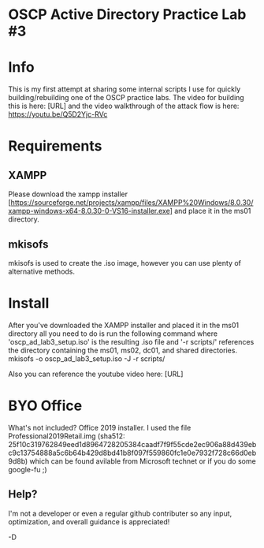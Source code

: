 # OSCP Active Directory Practice Lab #3
# Info
This is my first attempt at sharing some internal scripts I use for quickly building/rebuilding one of the OSCP practice labs. The video for building this is here: [URL] and the video walkthrough of the attack flow is here: https://youtu.be/Q5D2Yjc-RVc

# Requirements
## XAMPP
Please download the xampp installer [https://sourceforge.net/projects/xampp/files/XAMPP%20Windows/8.0.30/xampp-windows-x64-8.0.30-0-VS16-installer.exe] and place it in the ms01 directory.

## mkisofs
mkisofs is used to create the .iso image, however you can use plenty of alternative methods.

# Install
After you've downloaded the XAMPP installer and placed it in the ms01 directory all you need to do is run the following command where 'oscp_ad_lab3_setup.iso' is the resulting .iso file and '-r scripts/' references the directory containing the ms01, ms02, dc01, and shared directories.
mkisofs -o oscp_ad_lab3_setup.iso -J -r scripts/

Also you can reference the youtube video here: [URL]

# BYO Office
What's not included? Office 2019 installer. I used the file Professional2019Retail.img (sha512: 25f10c319762849eed1d8964728205384caadf7f9f55cde2ec906a88d439ebc9c13754888a5c6b64b429d8bd41b8f097f559860fc1e0e7932f728c66d0eb9d8b) which can be found avilable from Microsoft technet or if you do some google-fu ;)

## Help?
I'm not a developer or even a regular github contributer so any input, optimization, and overall guidance is appreciated!


-D
